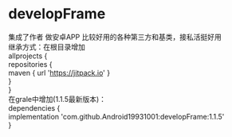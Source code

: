 # developFrame
集成了作者 做安卓APP 比较好用的各种第三方和基类，接私活挺好用<br />
继承方式：在根目录增加<br />
allprojects {<br />
		repositories {<br />
			maven { url 'https://jitpack.io' }<br />
		}<br />
	}<br />
在grale中增加(1.1.5最新版本)：<br />
dependencies {<br />
	        implementation 'com.github.Android19931001:developFrame:1.1.5'<br />
	}<br />
